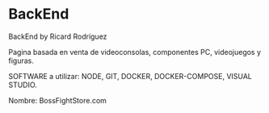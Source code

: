 # BackEnd
BackEnd by Ricard Rodríguez

Pagina basada en venta de videoconsolas, componentes PC, videojuegos y figuras.

SOFTWARE a utilizar: NODE, GIT, DOCKER, DOCKER-COMPOSE, VISUAL STUDIO.

Nombre: BossFightStore.com
